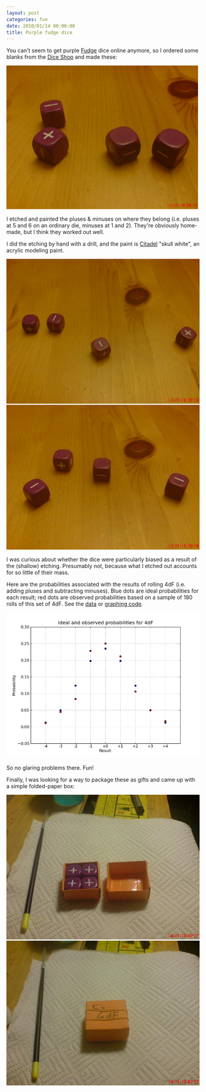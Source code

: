 ```yaml
---
layout: post
categories: fun
date: 2010/01/14 00:00:00
title: Purple fudge dice
---
```

You can't seem to get purple [Fudge](http://www.fudgerpg.com) dice online anymore, so I ordered some blanks from the [Dice Shop](http://www.thediceshoponline.com) and made these:

<img src="/img/purple-4dF-01.jpg" width=500px alt="4dF image 01" />

 I etched and painted the pluses &amp; minuses on where they belong (i.e. pluses at 5 and 6 on an ordinary die, minuses at 1 and 2). They're obviously home-made, but I think they worked out well.

 I did the etching by hand with a drill, and the paint is [Citadel](http://www.games-workshop.com/) "skull white", an acrylic modeling paint.

![4dF image 02](/img/purple-4dF-02.jpg)
![4dF image 03](/img/purple-4dF-03.jpg)

 I was curious about whether the dice were particularly biased as a result of the (shallow) etching. Presumably not, because what I etched out accounts for so little of their mass.

 Here are the probabilities associated with the results of rolling 4dF (i.e. adding pluses and subtracting minuses). Blue dots are ideal probabilities for each result; red dots are observed probabilities based on a sample of 180 rolls of this set of 4dF.
 See the [data](/code/rolls.py) or [graphing code](/code/graph.py).

![4dF probabilities](/img/4dF-probabilities.png)

 So no glaring problems there. Fun!

 Finally, I was looking for a way to package these as gifts and came up with a simple folded-paper box:

![4dF package open](/img/4dF-package-open.jpg)
![4dF package closed](/img/4dF-package-closed.jpg)
